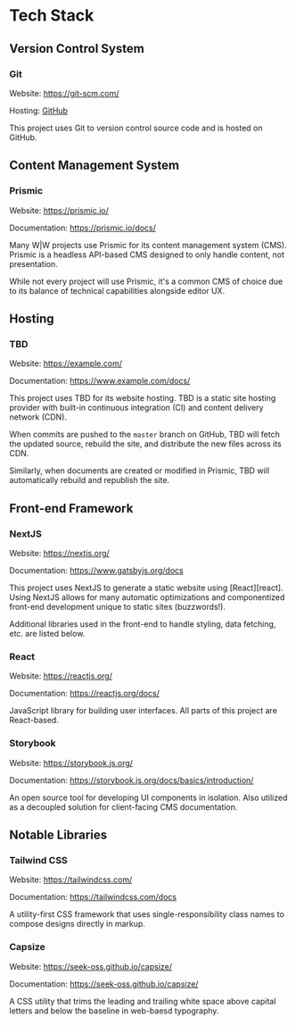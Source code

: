 # Tech Stack

## Version Control System

### Git

Website: <https://git-scm.com/>

Hosting: [GitHub](https://github.com)

This project uses Git to version control source code and is hosted on GitHub.

## Content Management System

### Prismic

Website: <https://prismic.io/>

Documentation: <https://prismic.io/docs/>

Many W|W projects use Prismic for its content management system (CMS). Prismic
is a headless API-based CMS designed to only handle content, not presentation.

While not every project will use Prismic, it's a common CMS of choice due to its
balance of technical capabilities alongside editor UX.

## Hosting

### TBD

Website: <https://example.com/>

Documentation: <https://www.example.com/docs/>

This project uses TBD for its website hosting. TBD is a static site hosting
provider with built-in continuous integration (CI) and content delivery network
(CDN).

When commits are pushed to the `master` branch on GitHub, TBD will fetch the
updated source, rebuild the site, and distribute the new files across its CDN.

Similarly, when documents are created or modified in Prismic, TBD will
automatically rebuild and republish the site.

## Front-end Framework

### NextJS

Website: <https://nextjs.org/>

Documentation: <https://www.gatsbyjs.org/docs>

This project uses NextJS to generate a static website using [React][react].
Using NextJS allows for many automatic optimizations and componentized front-end
development unique to static sites (buzzwords!).

Additional libraries used in the front-end to handle styling, data fetching,
etc. are listed below.

### React

Website: <https://reactjs.org/>

Documentation: <https://reactjs.org/docs/>

JavaScript library for building user interfaces. All parts of this project are
React-based.

### Storybook

Website: <https://storybook.js.org/>

Documentation: <https://storybook.js.org/docs/basics/introduction/>

An open source tool for developing UI components in isolation. Also utilized as
a decoupled solution for client-facing CMS documentation.

## Notable Libraries

### Tailwind CSS

Website: <https://tailwindcss.com/>

Documentation: <https://tailwindcss.com/docs>

A utility-first CSS framework that uses single-responsibility class names to
compose designs directly in markup.

### Capsize

Website: <https://seek-oss.github.io/capsize/>

Documentation: <https://seek-oss.github.io/capsize/>

A CSS utility that trims the leading and trailing white space above capital
letters and below the baseline in web-baesd typography.
